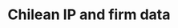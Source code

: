 ---
description: 'These data are a public release from a joint WIPO-INAPI project. '
title: Chilean IP and firm data
url: https://eml.berkeley.edu//~bhhall/Chile_ipdata.html
uuid: e65da1db-6608-4246-98a7-c260dfc28e45
---